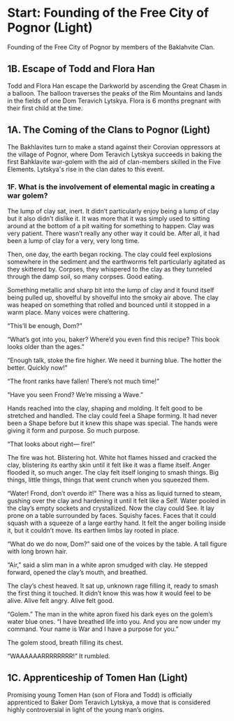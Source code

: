 # Start: Founding of the Free City of Pognor (Light)

Founding of the Free City of Pognor by members of the Baklahvite Clan.

## 1B. Escape of Todd and Flora Han

Todd and Flora Han escape the Darkworld by ascending the Great Chasm in a
balloon.  The balloon traverses the peaks of the Rim Mountains and lands in
the fields of one Dom Teravich Lytskya. Flora is 6 months pregnant with
their first child at the time.

## 1A. The Coming of the Clans to Pognor (Light)

The Bakhlavites turn to make a stand against their Corovian oppressors
at the village of Pognor, where Dom Teravich Lytskya succeeds in baking the
first Bahklavite war-golem with the aid of clan-members skilled in the
Five Elements.  Lytskya's rise in the clan dates to this event.

### 1F. What is the involvement of elemental magic in creating a war golem?

The lump of clay sat, inert. It didn’t particularly enjoy being a lump of clay
but it also didn’t dislike it. It was more that it was simply used to sitting
around at the bottom of a pit waiting for something to happen. Clay was very
patient. There wasn’t really any other way it could be. After all, it had
been a lump of clay for a very, very long time.

Then, one day, the earth began rocking. The clay could feel explosions
somewhere in the sediment and the earthworms felt particularly agitated as they skittered by. Corpses, they whispered to the clay as they tunneled through the damp soil,
so many corpses. Good eating.

Something metallic and sharp bit into the lump of clay and it found itself
being pulled up, shovelful by shovelful into the smoky air above. The clay
was heaped on something that rolled and bounced until it stopped in a
warm place. Many voices were chattering.

“This’ll be enough, Dom?”

“What’s got into you, baker? Where’d you even find this recipe? This book
looks older than the ages.”

“Enough talk, stoke the fire higher. We need it burning blue. The hotter
the better. Quickly now!”

“The front ranks have fallen! There’s not much time!”

“Have you seen Frond? We’re missing a Wave.”

Hands reached into the clay, shaping and molding. It felt good to be stretched
and handled. The clay could feel a Shape forming. It had never been a
Shape before but it knew this shape was special. The hands were giving it
form and purpose. So much purpose.

“That looks about right— fire!”

The fire was hot. Blistering hot. White hot flames hissed and cracked the
clay, blistering its earthy skin until it felt like it was a flame itself.
Anger flooded it, so much anger. The clay felt itself longing to smash
things. Big things, little things, things that went crunch when you squeezed
them.

“Water! Frond, don’t overdo it!” There was a hiss as liquid turned to steam,
gushing over the clay and hardening it until it felt like a Self. Water
pooled in the clay’s empty sockets and crystallized. Now the clay could
See. It lay prone on a table surrounded by faces. Squishy faces. Faces that
it could squash with a squeeze of a large earthy hand. It felt the anger
boiling inside it, but it couldn’t move. Its earthen limbs lay rooted in
place.

“What do we do now, Dom?” said one of the voices by the table. A tall figure
with long brown hair.

“Air,” said a slim man in a white apron smudged with clay. He stepped forward,
opened the clay’s mouth, and breathed.

The clay’s chest heaved. It sat up, unknown rage filling it, ready to smash
the first thing it touched. It didn’t know this was how it would feel to be
alive. Alive felt angry. Alive felt good.

“Golem.” The man in the white apron fixed his dark eyes on the golem’s water
blue ones. “I have breathed life into you. And you are now under my
command. Your name is War and I have a purpose for you.”

The golem stood, breath filling its chest.

“WAAAAAARRRRRRRR!” It rumbled.

## 1C. Apprenticeship of Tomen Han (Light)

Promising young Tomen Han (son of Flora and Todd) is officially apprenticed to
Baker Dom Teravich Lytskya, a move that is considered highly controversial in
light of the young man’s origins.
